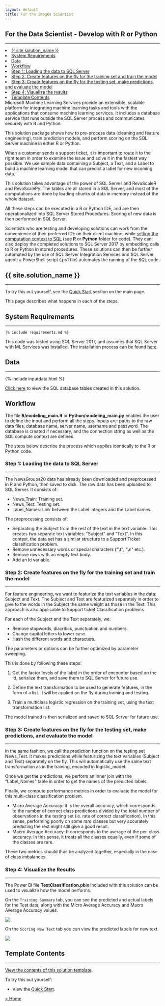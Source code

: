 ```yaml
---
layout: default
title: For the images Scientist
---
```


## For the Data Scientist - Develop with R or Python
----------------------------

<div class="row">
    <div class="col-md-6">
        <div class="toc">
            <li><a href="#first">{{ site.solution_name }}</a></li>
            <li><a href="#system-requirements">System Requirements</a></li>
            <li><a href="#data">Data</a></li>
            <li><a href="#workflow">Workflow</a></li>
            <li><a href="#step1">Step 1: Loading the data to SQL Server     </a></li>
            <li><a href="#step2">Step 2: Create features on the fly for the training set and train the model</a></li>
            <li><a href="#step3">Step 3: Create features on the fly for the testing set, make predictions, and evaluate the model</a></li>
            <li><a href="#step4">Step 4: Visualize the results</a></li>
            <li><a href="#template-contents">Template Contents</a></li>
        </div>
    </div>
    <div class="col-md-6">
        Microsoft Machine Learning Services provide an extensible, scalable platform for integrating machine learning tasks and tools with the applications that consume machine learning services. It includes a database service that runs outside the SQL Server process and communicates securely with R and Python.
        <p>
       This solution package shows how to pre-process data (cleaning and feature engineering), train prediction models, and perform scoring on the SQL Server machine in either R or Python.</p>
    </div>
</div>

When a customer sends a support ticket, it is important to route it to the right team in order to examine the issue and solve it in the fastest way possible. We use sample data containing a Subject, a Text, and a Label to build a machine learning model that can predict a label for new incoming data.

This solution takes advantage of the power of SQL Server and RevoScaleR and RevoScalePy. The tables are all stored in a SQL Server, and most of the computations are done by loading chunks of data in-memory instead of the whole dataset.

All these steps can be executed in a R or Python IDE, and are then operationalized into SQL Server Stored Procedures.  Scoring of new data is then performed in SQL Server.

Scientists who are testing and developing solutions can work from the convenience of their preferred IDE on their client machine, while <a href="https://msdn.microsoft.com/en-us/library/mt604885.aspx">setting the computation context to SQL</a> (see  **R** or **Python** folder for code).  They can also deploy the completed solutions to SQL Server 2017 by embedding calls to R or Python in stored procedures. These solutions can then be further automated by the use of SQL Server Integration Services and SQL Server agent: a PowerShell script (.ps1 file) automates the running of the SQL code.

<a name="first"></a>

## {{ site.solution_name }}
--------------------------

To try this out yourself, see the [Quick Start](quick.html) section on the main page.

This page describes what happens in each of the steps.


## System Requirements
--------------------------

    {% include requirements.md %}

This code was tested using SQL Server 2017, and assumes that SQL Server with ML Services was installed. The installation process can be found [here](setupSQL.html).

## Data
--------------------------

{% include inputdata.html %}

[Click here](tables.html) to view the SQL database tables created in this solution.

## Workflow

The file **R/modeling_main.R** or **Python/modeling_main.py** enables the user to define the input and perform all the steps. Inputs are: paths to the raw data files, database name, server name, username and password.
The database is created if necessary, and the connection string as well as the SQL compute context are defined.

The steps below describe the process which applies identically to the R or Python code.

<a name="step1"></a>

### Step 1: Loading the data to SQL Server
-------------------------

The NewsGroups20 data has already been downloaded and preprocessed in R and Python, then saved to disk. The raw data has been uploaded to SQL Server. It consists of:

* News_Train: Training set.
* News_Test: Testing set.
* Label_Names: Link between the Label integers and the Label names. 

The preprocessing consists of:

* Separating the Subject from the rest of the text in the text variable. This creates two separate text variables: "Subject" and "Text". In this context, the data set has a similar structure to a Support Ticket classification problem. 
* Remove unnecessary words or special characters ("\t", "\n" etc.). 
* Remove rows with an empty text body. 
* Add an Id variable. 

<a name="step2"></a>

### Step 2: Create features on the fly for the training set and train the model
------------------------

For feature engineering, we want to featurize the text variables in the data: Subject and Text. 
The Subject and Text are featurized separately in order to give to the words in the Subject the same weight as those in the Text. This approach is also applicable to Support ticket Classification problems.

For each of the Subject and the Text separately, we:

* Remove stopwords, diacritics, punctuation and numbers.
* Change capital letters to lower case. 
* Hash the different words and characters. 

The parameters or options can be further optimized by parameter sweeping.

This is done by following these steps:

1. Get the factor levels of the label in the order of encounter based on the Id, serialize them, and save them to SQL Server for future use.

2. Define the text transformation to be used to generate features, in the form of a list. It will be applied on the fly during training and testing.

3. Train a multiclass logistic regression on the training set, using the text transformation list.

The model trained is then serialized and saved to SQL Server for future use.

<a name="step3"></a>

### Step 3: Create features on the fly for the testing set, make predictions, and evaluate the model 
-------------------------

In the same fashion, we call the prediction function on the testing set News_Test. It makes predictions while featurizing the text variables (Subject and Text) separately on the fly. This will automatically use the same text transformation as in the training, encoded in logistic_model. 

Once we get the predictions, we perform an inner join with the "Label_Names" table in order to get the names of the predicted labels. 

Finally, we compute performance metrics in order to evaluate the model for this multi-class classification problem.

* Micro Average Accuracy: It is the overall accuracy, which corresponds to the number of correct class predictions divided by the total number of observations in the testing set (ie. rate of correct classification). In this sense, performing poorly on some rare classes but very accurately predicting the rest might still give a good result. 
* Macro Average Accuracy: It corresponds to the average of the per-class accuracy. In this sense, it treats all the classes equally, even if some of the classes are rare. 

These two metrics should thus be analyzed together, especially in the case of class imbalances.

<a name="step4"></a>

### Step 4: Visualize the Results 
-------------------------
The Power BI file **TextClassification.pbix** included with this solution can be used to visualize how the model performs.  

On the `Training Summary` tab, you can see the predicted and actual labels for the Test data, along with the Micro Average Accuracy and Macro Average Accuracy values.  

<img src="images/pbi1.png" />

On the `Scoring New Text` tab you can view the predicted labels for new text.  

<img src="images/pbi1.png" />

## Template Contents 
---------------------

[View the contents of this solution template](contents.html).


To try this out yourself: 

* View the [Quick Start](quick.html).

[&lt; Home](index.html)
